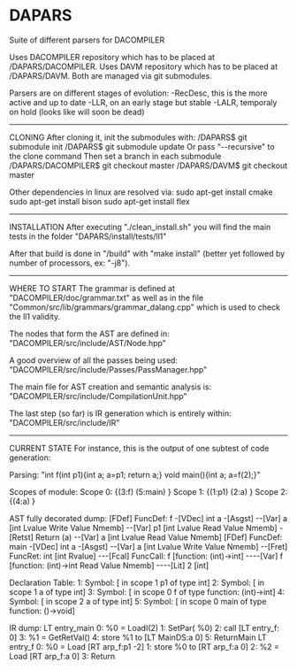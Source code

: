 # DAPARS
Suite of different parsers for DACOMPILER

Uses DACOMPILER repository which has to be placed at /DAPARS/DACOMPILER.
Uses DAVM repository which has to be placed at /DAPARS/DAVM.
Both are managed via git submodules.

Parsers are on different stages of evolution:
-RecDesc, this is the more active and up to date
-LLR, on an early stage but stable
-LALR, temporaly on hold (looks like will soon be dead)

------------------------------------------------------------------------------
CLONING
After cloning it, init the submodules with:
/DAPARS$ git submodule init
/DAPARS$ git submodule update
Or pass "--recursive" to the clone command
Then set a branch in each submodule
/DAPARS/DACOMPILER$ git checkout master
/DAPARS/DAVM$ git checkout master

Other dependencies in linux are resolved via:
sudo apt-get install cmake
sudo apt-get install bison
sudo apt-get install flex

------------------------------------------------------------------------------
INSTALLATION
After executing "./clean_install.sh" you will find the main tests in the folder
"DAPARS/install/tests/ll1"

After that build is done in "/build" with "make install" (better yet followed
by number of processors, ex: "-j8").

------------------------------------------------------------------------------
WHERE TO START
The grammar is defined at "DACOMPILER/doc/grammar.txt" as well as in the file
"Common/src/lib/grammars/grammar_dalang.cpp" which is used to check the ll1 
validity.

The nodes that form the AST are defined in:
"DACOMPILER/src/include/AST/Node.hpp"

A good overview of all the passes being used: 
"DACOMPILER/src/include/Passes/PassManager.hpp"

The main file for AST creation and semantic analysis is:
"DACOMPILER/src/include/CompilationUnit.hpp"

The last step (so far) is IR generation which is entirely within:
"DACOMPILER/src/include/IR"

------------------------------------------------------------------------------
CURRENT STATE
For instance, this is the output of one subtest of code generation:

Parsing: "int f(int p1){int a; a=p1; return a;} void main(){int a; a=f(2);}"

Scopes of module:
Scope 0: {(3:f) (5:main) }
Scope 1: {(1:p1) (2:a) }
Scope 2: {(4:a) }


AST fully decorated dump:
[FDef] FuncDef: f
-[VDec] int a 
-[Asgst] 
--[Var] a [int Lvalue Write Value Nmemb]
--[Var] p1 [int Lvalue Read Value Nmemb]
-[Retst] Return (a)
--[Var] a [int Lvalue Read Value Nmemb]
[FDef] FuncDef: main
-[VDec] int a 
-[Asgst] 
--[Var] a [int Lvalue Write Value Nmemb]
--[Fret] FuncRet: int [int Rvalue]
---[Fcal] FuncCall: f [function: (int)->int]
----[Var] f [function: (int)->int Read Value Nmemb]
----[Lit] 2 [int]


Declaration Table:
1: Symbol: [ in scope 1 p1 of type int]
2: Symbol: [ in scope 1 a of type int]
3: Symbol: [ in scope 0 f of type function: (int)->int]
4: Symbol: [ in scope 2 a of type int]
5: Symbol: [ in scope 0 main of type function: ()->void]

IR dump:
LT entry_main
0: %0 = LoadI(2)
1: SetPar( %0)
2: call [LT entry_f: 0]
3: %1 = GetRetVal()
4: store %1 to [LT MainDS:a 0]
5: ReturnMain
LT entry_f
0: %0 = Load [RT arp_f:p1 -2]
1: store %0 to [RT arp_f:a 0]
2: %2 = Load [RT arp_f:a 0]
3: Return
